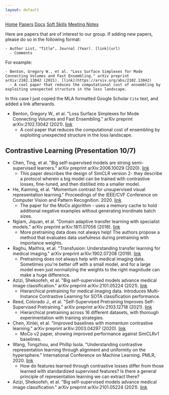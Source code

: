 ```yaml
---
layout: default
---
```


<script src='https://cdnjs.cloudflare.com/ajax/libs/mathjax/2.7.5/latest.js?config=TeX-MML-AM_CHTML' async></script>

<div class="topnav">
  <a href="../group_resources/">Home</a>
  <a class="active" href="#">Papers</a>
  <a href="code">Docs</a>
  <a href="soft_skills">Soft Skills</a>
  <a href="meeting_notes">Meeting Notes</a>
</div>

Here are papers that are of interest to our group. If adding new papers, please do so in the following format:  

```
- Author List, "Title", Journal (Year). [link](url)
  - Comments 
```

For example:  

```
- Benton, Gregory W., et al. "Loss Surface Simplexes for Mode Connecting Volumes and Fast Ensembling." arXiv preprint arXiv:2102.13042 (2021). [link](https://arxiv.org/abs/2102.13042)
  - A cool paper that reduces the computational cost of ensembling by exploiting unexpected structure in the loss landscape. 
```

In this case I just copied the MLA formatted Google Scholar `Cite` text, and added a link afterwards.    

- Benton, Gregory W., et al. "Loss Surface Simplexes for Mode Connecting Volumes and Fast Ensembling." arXiv preprint arXiv:2102.13042 (2021). [link](https://arxiv.org/abs/2102.13042)
  - A cool paper that reduces the computational cost of ensembling by exploiting unexpected structure in the loss landscape. 

## Contrastive Learning (Presentation 10/7)

- Chen, Ting, et al. "Big self-supervised models are strong semi-supervised learners." arXiv preprint arXiv:2006.10029 (2020). [link](https://arxiv.org/abs/2006.10029)
  - This paper describes the design of SimCLR version 2- they describe a protocol wherein a big model can be trained with contrastive losses, fine-tuned, and then distilled into a smaller model. 
- He, Kaiming, et al. "Momentum contrast for unsupervised visual representation learning." Proceedings of the IEEE/CVF Conference on Computer Vision and Pattern Recognition. 2020. [link](https://arxiv.org/abs/1911.05722)
  - The paper for the MoCo algorithm - uses a memory cache to hold additional negative examples without generating inordinate batch sizes. 
- Ngiam, Jiquan, et al. "Domain adaptive transfer learning with specialist models." arXiv preprint arXiv:1811.07056 (2018). [link](https://arxiv.org/abs/1811.07056)
  - More pretraining data does not always help! The authors propose a method that evaluates data usefulness during pretraining with importance weights. 
- Raghu, Maithra, et al. "Transfusion: Understanding transfer learning for medical imaging." arXiv preprint arXiv:1902.07208 (2019). [link](https://arxiv.org/abs/1902.07208)
  - Pretraining does not always help with medical imaging data. Sometimes you're better off with a small model, and for a large model even just normalizing the weights to the right magnitude can make a huge difference. 
- Azizi, Shekoofeh, et al. "Big self-supervised models advance medical image classification." arXiv preprint arXiv:2101.05224 (2021). [link](https://arxiv.org/abs/2101.05224)
  - Hierarchical pretraining for medical imaging data. Introduces Multi-Instance Contrastive Learning for SOTA classification performance. 
- Reed, Colorado J., et al. "Self-Supervised Pretraining Improves Self-Supervised Pretraining." arXiv preprint arXiv:2103.12718 (2021). [link](https://arxiv.org/abs/2103.12718)
  - Hierarchical pretraining across 16 different datasets, with thorough experimentation with training strategies. 
- Chen, Xinlei, et al. "Improved baselines with momentum contrastive learning." arXiv preprint arXiv:2003.04297 (2020). [link](https://arxiv.org/pdf/2003.04297.pdf)
  - MoCo v2 paper, showing improved performance against SimCLRv1  baselines.   
- Wang, Tongzhou, and Phillip Isola. "Understanding contrastive representation learning through alignment and uniformity on the hypersphere." International Conference on Machine Learning. PMLR, 2020. [link](http://proceedings.mlr.press/v119/wang20k.html) 
  - How do features learned through contrastive losses differ from those learned with standardized supervised features? Is there a general principle of representation learning we can extract there? 
- Azizi, Shekoofeh, et al. "Big self-supervised models advance medical image classification." arXiv preprint arXiv:2101.05224 (2021). [link](https://arxiv.org/abs/2101.05224)  
   
   
    

